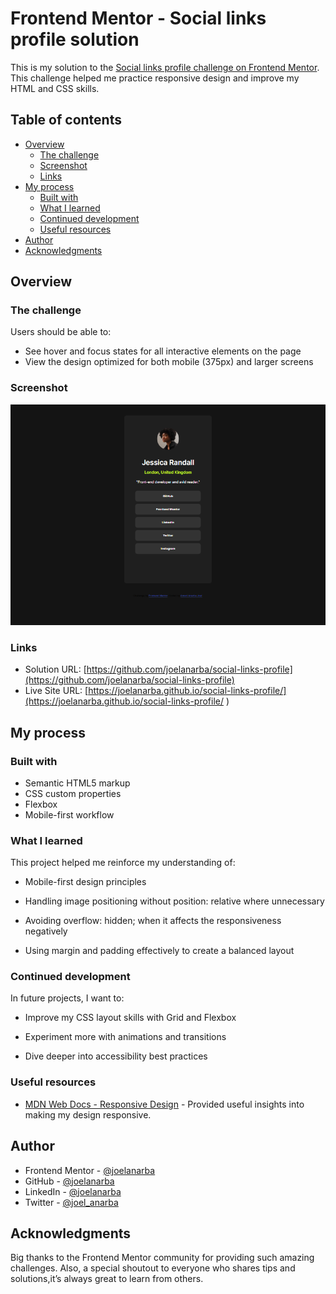 # Frontend Mentor - Social links profile solution

This is my solution to the [Social links profile challenge on Frontend Mentor](https://www.frontendmentor.io/challenges/social-links-profile-UG32l9m6dQ). This challenge helped me practice responsive design and improve my HTML and CSS skills.

## Table of contents

- [Overview](#overview)
  - [The challenge](#the-challenge)
  - [Screenshot](#screenshot)
  - [Links](#links)
- [My process](#my-process)
  - [Built with](#built-with)
  - [What I learned](#what-i-learned)
  - [Continued development](#continued-development)
  - [Useful resources](#useful-resources)
- [Author](#author)
- [Acknowledgments](#acknowledgments)

## Overview

### The challenge

Users should be able to:

- See hover and focus states for all interactive elements on the page
- View the design optimized for both mobile (375px) and larger screens

### Screenshot

![](./assets/images/screenshot-SLP.png)

### Links

- Solution URL: [https://github.com/joelanarba/social-links-profile](https://github.com/joelanarba/social-links-profile)
- Live Site URL: [https://joelanarba.github.io/social-links-profile/](https://joelanarba.github.io/social-links-profile/ )

## My process

### Built with

- Semantic HTML5 markup
- CSS custom properties
- Flexbox
- Mobile-first workflow

### What I learned

This project helped me reinforce my understanding of:

- Mobile-first design principles

- Handling image positioning without position: relative where unnecessary

- Avoiding overflow: hidden; when it affects the responsiveness negatively

- Using margin and padding effectively to create a balanced layout

### Continued development

In future projects, I want to:

- Improve my CSS layout skills with Grid and Flexbox

- Experiment more with animations and transitions

- Dive deeper into accessibility best practices

### Useful resources

- [MDN Web Docs - Responsive Design](https://developer.mozilla.org/en-US/docs/Learn_web_development/Core/CSS_layout/Responsive_Design) - Provided useful insights into making my design responsive.

## Author

- Frontend Mentor - [@joelanarba](https://www.frontendmentor.io/profile/joelanarba) 
- GitHub - [@joelanarba](https://github.com/joelanarba)
- LinkedIn - [@joelanarba](https://www.linkedin.com/in/joelanarba/)
- Twitter - [@joel_anarba](https://x.com/joel_anarba)

## Acknowledgments

Big thanks to the Frontend Mentor community for providing such amazing challenges. Also, a special shoutout to everyone who shares tips and solutions,it’s always great to learn from others.